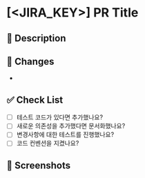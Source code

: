 # [<JIRA_KEY>] PR Title

## 📝 Description
<!-- PR에 대한 설명을 작성해주세요 -->


## 📌 Changes
<!-- 변경사항들을 리스트로 작성해주세요 -->
- 

## ✅ Check List
- [ ] 테스트 코드가 있다면 추가했나요?
- [ ] 새로운 의존성을 추가했다면 문서화했나요?
- [ ] 변경사항에 대한 테스트를 진행했나요?
- [ ] 코드 컨벤션을 지켰나요?

## 📸 Screenshots
<!-- UI 변경사항이 있다면 스크린샷을 첨부해주세요 -->
